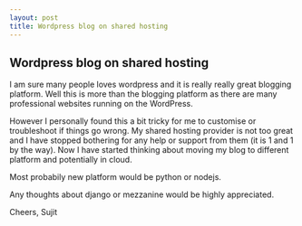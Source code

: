 ```yaml
---
layout: post
title: Wordpress blog on shared hosting
---
```


## Wordpress blog on shared hosting

I am sure many people loves wordpress and it is really really great blogging platform. Well this is more than the blogging platform as there are many professional websites running on the WordPress.

However I personally found this a bit tricky for me to customise or troubleshoot if things go wrong. My shared hosting provider is not too great and I have stopped bothering for any help or support from them (it is 1 and 1 by the way). Now I have started thinking about moving my blog to different platform and potentially in cloud.

Most probabily new platform would be python or nodejs.

Any thoughts about django or mezzanine would be highly appreciated.

Cheers, Sujit
